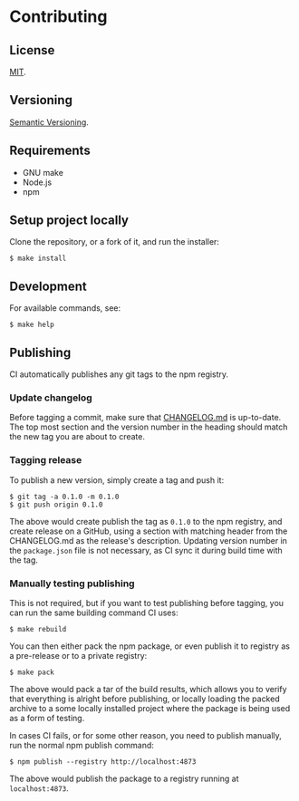 Contributing
=====

License
-----

[MIT](https://raw.github.com/gocom/resolution/master/LICENSE).

Versioning
-----

[Semantic Versioning](https://semver.org/).

Requirements
-----

* GNU make
* Node.js
* npm

Setup project locally
-----

Clone the repository, or a fork of it, and run the installer:

````shell
$ make install
````

Development
-----

For available commands, see:

```shell
$ make help
```

Publishing
-----

CI automatically publishes any git tags to the npm registry.

### Update changelog

Before tagging a commit, make sure that [CHANGELOG.md](https://raw.github.com/gocom/resolution/master/CHANGELOG.md)
is up-to-date. The top most section and the version number in the heading should match the new tag you are about
to create.

### Tagging release

To publish a new version, simply create a tag and push it:

```shell
$ git tag -a 0.1.0 -m 0.1.0
$ git push origin 0.1.0
```

The above would create publish the tag as `0.1.0` to the npm registry, and create release on a GitHub, using
a section with matching header from the CHANGELOG.md as the release's description. Updating version number in
the `package.json` file is not necessary, as CI sync it during build time with the tag.

### Manually testing publishing

This is not required, but if you want to test publishing before tagging, you can run the same building command CI uses:

```shell
$ make rebuild
```

You can then either pack the npm package, or even publish it to registry as a pre-release or to a private
registry:

```shell
$ make pack
```

The above would pack a tar of the build results, which allows you to verify that everything is alright before
publishing, or locally loading the packed archive to a some locally installed project where the package is being used
as a form of testing.

In cases CI fails, or for some other reason, you need to publish manually, run the normal npm publish command:

```shell
$ npm publish --registry http://localhost:4873
```

The above would publish the package to a registry running at `localhost:4873`.
